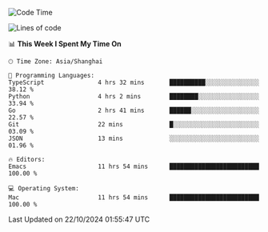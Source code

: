 <!--START_SECTION:waka-->
![Code Time](http://img.shields.io/badge/Code%20Time-2%2C247%20hrs%2049%20mins-blue)

![Lines of code](https://img.shields.io/badge/From%20Hello%20World%20I%27ve%20Written-308.1%20thousand%20lines%20of%20code-blue)

📊 **This Week I Spent My Time On** 

```text
🕑︎ Time Zone: Asia/Shanghai

💬 Programming Languages: 
TypeScript               4 hrs 32 mins       ██████████░░░░░░░░░░░░░░░   38.12 % 
Python                   4 hrs 2 mins        ████████░░░░░░░░░░░░░░░░░   33.94 % 
Go                       2 hrs 41 mins       ██████░░░░░░░░░░░░░░░░░░░   22.57 % 
Git                      22 mins             █░░░░░░░░░░░░░░░░░░░░░░░░   03.09 % 
JSON                     13 mins             ░░░░░░░░░░░░░░░░░░░░░░░░░   01.96 % 

🔥 Editors: 
Emacs                    11 hrs 54 mins      █████████████████████████   100.00 % 

💻 Operating System: 
Mac                      11 hrs 54 mins      █████████████████████████   100.00 % 
```


 Last Updated on 22/10/2024 01:55:47 UTC
<!--END_SECTION:waka-->

